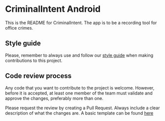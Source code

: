 # CriminalIntent Android

This is the README for CriminalIntent. The app is to be a recording tool for office crimes.

## Style guide

Please, remember to always use and follow our [style guide](https://github.com/xmartlabs/Android-Style-Guide)
when making contributions to this project.

## Code review process

Any code that you want to contribute to the project is welcome. However,
before it is accepted, at least one member of the team must validate and approve
the changes, preferably more than one.

Please request the review by creating a Pull Request. Always include
a clear description of what the changes are. A basic template can be
found [here](.github/PULL_REQUEST_TEMPLATE.md)
